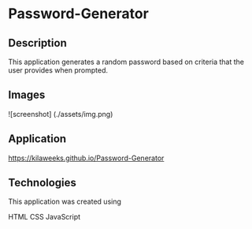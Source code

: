 # Password-Generator

## Description

This application generates a random password based on criteria that the user provides when prompted. 

## Images

![screenshot] (./assets/img.png)

## Application

https://kilaweeks.github.io/Password-Generator

## Technologies

This application was created using

HTML
CSS
JavaScript
